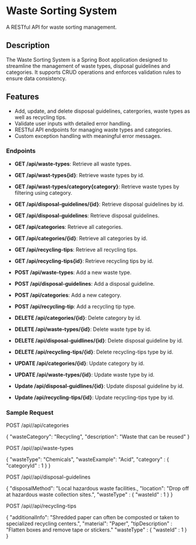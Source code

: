 # Waste Sorting System

A RESTful API for waste sorting management.

## Description
The Waste Sorting System is a Spring Boot application designed to streamline the management of waste types, disposal guidelines and categories. 
It supports CRUD operations and enforces validation rules to ensure data consistency.

## Features
- Add, update, and delete disposal guidelines, catergories, waste types as well as recycling tips.
- Validate user inputs with detailed error handling.
- RESTful API endpoints for managing waste types and categories.
- Custom exception handling with meaningful error messages.

### Endpoints
- **GET /api/waste-types**: Retrieve all waste types.
- **GET /api/wast-types{id}**: Retrieve waste types by id.
- **GET /api/wast-types/category{category}**: Retrieve waste types by filtering using category.
- **GET /api/disposal-guidelines/{id}**: Retrieve disposal guidelines by id.
- **GET /api/disposal-guidelines**: Retrieve disposal guidelines.
- **GET /api/categories**: Retrieve all categories.
- **GET /api/categories/{id}**: Retrieve all categories by id.
- **GET /api/recycling-tips**: Retrieve all recycling tips.
- **GET /api/recycling-tips{id}**: Retrieve recycling tips by id.

- **POST /api/waste-types**: Add a new waste type.
- **POST /api/disposal-guidelines**: Add a disposal guideline.
- **POST /api/categories**: Add a new category.
- **POST /api/recycling-tip**: Add a recycling tip type.

- **DELETE /api/categories/{id}**: Delete category by id.
- **DELETE /api/waste-types/{id}**: Delete waste type by id.
- **DELETE /api/disposal-guidlines/{id}**: Delete disposal guideline by id.
- **DELETE /api/recycling-tips/{id}**: Delete recycling-tips type by id.

- **UPDATE /api/categories/{id}**: Update category by id.
- **UPDATE /api/waste-types/{id}**: Update waste type by id.
- **Update /api/disposal-guidlines/{id}**: Update disposal guideline by id.
- **Update /api/recycling-tips/{id}**: Update recycling-tips type by id.

### Sample Request

POST /api//api/categories

{
  "wasteCategory": "Recycling",
  "description": "Waste that can be reused"
}

POST /api//api/waste-types

{
  "wasteType": "Chemicals",
  "wasteExample": "Acid",
  "category" : {
    "categoryId" : 1
  }
}

POST /api//api/disposal-guidelines

{
  "disposalMethod": "Local hazardous waste facilities.,
  "location": "Drop off at hazardous waste collection sites.",
  "wasteType" : {
    "wasteId" : 1
  }
}

POST /api//api/recycling-tips

{
  "additionalInfo": "Shredded paper can often be composted or taken to specialized recycling centers.",
  "material": "Paper",
  "tipDescription" : "Flatten boxes and remove tape or stickers."
  "wasteType" : {
    "wasteId" : 1
  }
}



























